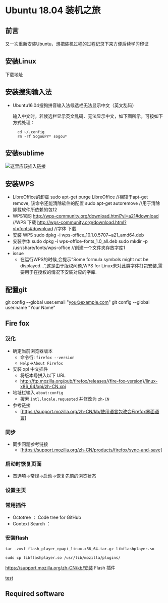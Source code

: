 # Ubuntu 18.04 装机之旅
## 前言

又一次重新安装Ubuntu，想把装机过程的过程记录下来方便后续学习印证

## 安装Linux

下载地址

## 安装搜狗输入法

- Ubuntu16.04搜狗拼音输入法候选栏无法显示中文（英文乱码）

	输入中文时，若候选栏显示英文乱码、无法显示中文，如下图所示，可按如下方式处理：

		cd ~/.config
		rm -rf SogouPY* sogou*
		
## 安装sublime

![这里应该插入链接](test)

## 安装WPS
- LibreOffice的卸载
	sudo apt-get purge LibreOffice    ﻿//相较于apt-get remove, 该命令还能清除软件的配置
	sudo apt-get autoremove    ﻿//用于清除卸载软件所依赖的包12
- WPS官网
	http://wps-community.org/download.html?vl=a21#download 		//WPS 下载
	http://wps-community.org/download.html?vl=fonts#download 	//字体 下载
- 安装 WPS
	sudo dpkg -i wps-office_10.1.0.5707~a21_amd64.deb
- 安装字体
	sudo dpkg -i wps-office-fonts_1.0_all.deb
	sudo mkdir -p /usr/share/fonts/wps-office    ﻿//创建一个文件夹存放字库1
- issue
	- 在运行WPS的时候,会提示”Some formula symbols might not be displayed…”,这是由于版权问题,WPS for Linux未对此类字体打包安装,需要用于在授权的情况下安装对应的字库.
 
## 配置git

  git config --global user.email "you@example.com"
  git config --global user.name "Your Name"

## Fire fox
### 汉化
- 确定当前浏览器版本
	- 命令行: `firefox --version`
	- `Help`->`About Firefox`
- 安装 xpi 中文插件
	- 将版本号拼入以下 URL
	- http://ftp.mozilla.org/pub/firefox/releases/{fire-fox-version}/linux-x86_64/xpi/zh-CN.xpi
- 地址栏输入 `about:config`
	- 搜索 `intl.locale.requested` 并修改为 `zh-CN`
- 参考链接
	- [https://support.mozilla.org/zh-CN/kb/使用语言包改变Firefox界面语言]

### 同步
- 同步问题参考链接
	- [https://support.mozilla.org/zh-CN/products/firefox/sync-and-save]

### 启动时恢复页面
- 首选项->常规->启动->恢复先前的浏览状态

### 设置主页

### 常用插件
- Octotree ： Code tree for GitHub
- Context Search ： 

### 安装flash
	tar -zxvf flash_player_npapi_linux.x86_64.tar.gz libflashplayer.so

	sudo cp libflashplayer.so /usr/lib/mozilla/plugins/

https://support.mozilla.org/zh-CN/kb/安装 Flash 插件

[test](https://www.baidu.com)

## Required software


